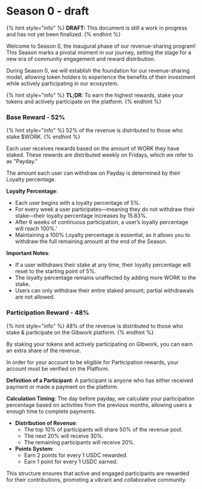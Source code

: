 # Season 0 - draft

{% hint style="info" %}
**DRAFT:** This document is still a work in progress and has not yet been finalized.
{% endhint %}

Welcome to Season 0, the inaugural phase of our revenue-sharing program! This Season marks a pivotal moment in our journey, setting the stage for a new era of community engagement and reward distribution.

During Season 0, we will establish the foundation for our revenue-sharing model, allowing token holders to experience the benefits of their investment while actively participating in our ecosystem.



{% hint style="info" %}
**TL;DR**: To earn the highest rewards, stake your tokens and actively participate on the platform.
{% endhint %}

### Base Reward - 52%

{% hint style="info" %}
52% of the revenue is distributed to those who stake $WORK.
{% endhint %}

Each user receives rewards based on the amount of WORK they have staked. These rewards are distributed weekly on Fridays, which we refer to as "Payday."

The amount each user can withdraw on Payday is determined by their Loyalty percentage.

**Loyalty Percentage**:

* Each user begins with a loyalty percentage of 5%.
* For every week a user participates—meaning they do not withdraw their stake—their loyalty percentage increases by 15.83%.
* After 6 weeks of continuous participation, a user’s loyalty percentage will reach 100%.'
* Maintaining a 100% Loyalty percentage is essential, as it allows you to withdraw the full remaining amount at the end of the Season.

**Important Notes**:

* If a user withdraws their stake at any time, their loyalty percentage will reset to the starting point of 5%.
* The loyalty percentage remains unaffected by adding more WORK to the stake.
* Users can only withdraw their entire staked amount; partial withdrawals are not allowed.

### Participation Reward - 48%

{% hint style="info" %}
48% of the revenue is distributed to those who stake & participate on the Gibwork platform.
{% endhint %}

By staking your tokens and actively participating on Gibwork, you can earn an extra share of the revenue.

In order for your account to be eligible for Participation rewards, your account must be verified on the Platform.&#x20;

**Definition of a Participant**: A participant is anyone who has either received payment or made a payment on the platform.

**Calculation Timing**: The day before payday, we calculate your participation percentage based on activities from the previous months, allowing users a enough time to complete payments.

* **Distribution of Revenue**:
  * The top 10% of participants will share 50% of the revenue pool.
  * The next 20% will receive 30%.
  * The remaining participants will receive 20%.
* **Points System**:
  * Earn 2 points for every 1 USDC rewarded.
  * Earn 1 point for every 1 USDC earned.

This structure ensures that active and engaged participants are rewarded for their contributions, promoting a vibrant and collaborative community.
